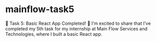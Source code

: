 # mainflow-task5
🌟 Task 5: Basic React App Completed! 🌟 I’m excited to share that I’ve completed my 5th task for my internship at Main Flow Services and Technologies, where I built a basic React app. 
